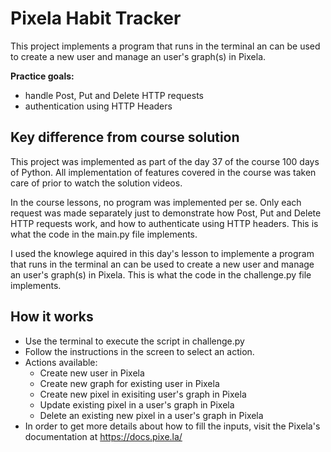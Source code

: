 # Pixela Habit Tracker

This project implements a program that runs in the terminal an can be used to create a new user and manage an user's graph(s) in Pixela.

**Practice goals:** 
- handle Post, Put and Delete HTTP requests
- authentication using HTTP Headers


## Key difference from course solution

This project was implemented as part of the day 37 of the course 100 days of Python. All implementation of features covered in the course was taken care of prior to watch the solution videos. 

In the course lessons, no program was implemented per se. Only each request was made separately just to demonstrate how Post, Put and Delete HTTP requests work, and how to authenticate using HTTP headers. This is what the code in the main.py file implements.

I used the knowlege aquired in this day's lesson to implemente a program that runs in the terminal an can be used to create a new user and manage an user's graph(s) in Pixela. This is what the code in the challenge.py file implements.
## How it works

- Use the terminal to execute the script in challenge.py
- Follow the instructions in the screen to select an action.
- Actions available:
  - Create new user in Pixela
  - Create new graph for existing user in Pixela
  - Create new pixel in exisiting user's graph in Pixela
  - Update existing pixel in a user's graph in Pixela
  - Delete an existing new pixel in a user's graph in Pixela
- In order to get more details about how to fill the inputs, visit the Pixela's documentation at https://docs.pixe.la/